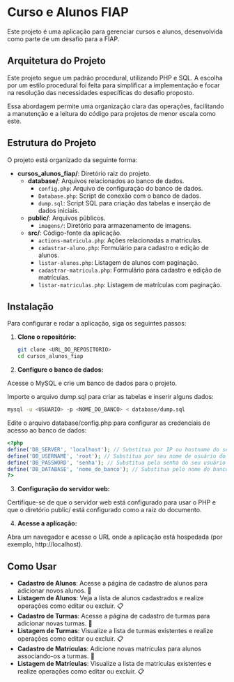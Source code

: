 # Curso e Alunos FIAP

Este projeto é uma aplicação para gerenciar cursos e alunos, desenvolvida como parte de um desafio para a FIAP.

## Arquitetura do Projeto

Este projeto segue um padrão procedural, utilizando PHP e SQL. A escolha por um estilo procedural foi feita para simplificar a implementação e focar na resolução das necessidades específicas do desafio proposto.

Essa abordagem permite uma organização clara das operações, facilitando a manutenção e a leitura do código para projetos de menor escala como este.

## Estrutura do Projeto

O projeto está organizado da seguinte forma:

- **cursos_alunos_fiap/**: Diretório raiz do projeto.
  - **database/**: Arquivos relacionados ao banco de dados.
    - `config.php`: Arquivo de configuração do banco de dados.
    - `Database.php`: Script de conexão com o banco de dados.
    - `dump.sql`: Script SQL para criação das tabelas e inserção de dados iniciais.
  - **public/**: Arquivos públicos.
    - `imagens/`: Diretório para armazenamento de imagens.
  - **src/**: Código-fonte da aplicação.
    - `actions-matricula.php`: Ações relacionadas a matrículas.
    - `cadastrar-aluno.php`: Formulário para cadastro e edição de alunos.
    - `listar-alunos.php`: Listagem de alunos com paginação.
    - `cadastrar-matricula.php`: Formulário para cadastro e edição de matrículas.
    - `listar-matriculas.php`: Listagem de matrículas com paginação.

## Instalação

Para configurar e rodar a aplicação, siga os seguintes passos:

1. **Clone o repositório:**

   ```bash
   git clone <URL_DO_REPOSITORIO>
   cd cursos_alunos_fiap

   ```

2. **Configure o banco de dados:**

Acesse o MySQL e crie um banco de dados para o projeto.

Importe o arquivo dump.sql para criar as tabelas e inserir alguns dados:

```bash
mysql -u <USUARIO> -p <NOME_DO_BANCO> < database/dump.sql

```

Edite o arquivo database/config.php para configurar as credenciais de acesso ao banco de dados:

```php
<?php
define('DB_SERVER', 'localhost'); // Substitua por IP ou hostname do seu servidor de banco de dados
define('DB_USERNAME', 'root'); // Substitua por seu nome de usuário do banco
define('DB_PASSWORD', 'senha'); // Substitua pela senha do seu usuário
define('DB_DATABASE', 'nome_do_banco'); // Substitua pelo nome do banco de dados que você criou
?>

```

3. **Configuração do servidor web:**

Certifique-se de que o servidor web está configurado para usar o PHP e que o diretório public/ está configurado como a raiz do documento.

4. **Acesse a aplicação:**

Abra um navegador e acesse o URL onde a aplicação está hospedada (por exemplo, http://localhost).

## Como Usar

- **Cadastro de Alunos**: Acesse a página de cadastro de alunos para adicionar novos alunos. :pencil:
- **Listagem de Alunos**: Veja a lista de alunos cadastrados e realize operações como editar ou excluir. :clipboard:
- **Cadastro de Turmas**: Acesse a página de cadastro de turmas para adicionar novas turmas. :pencil:
- **Listagem de Turmas**: Visualize a lista de turmas existentes e realize operações como editar ou excluir. :clipboard:
- **Cadastro de Matrículas**: Adicione novas matrículas para alunos associando-os a turmas. :pencil:
- **Listagem de Matrículas**: Visualize a lista de matrículas existentes e realize operações como editar ou excluir. :clipboard:
